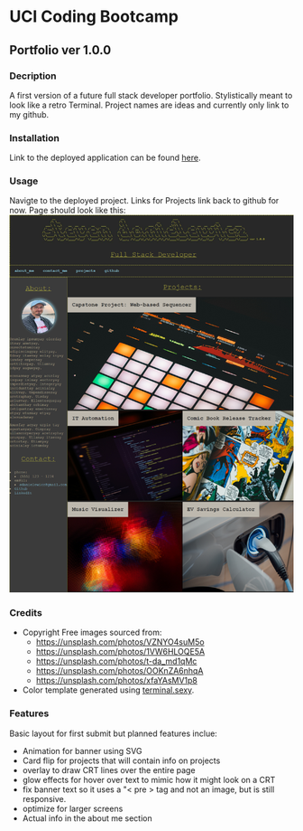 # UCI Coding Bootcamp
## Portfolio ver 1.0.0

### Decription
A first version of a future full stack developer portfolio. Stylistically meant to look like a retro Terminal. Project names are ideas and currently only link to my github.


### Installation
Link to the deployed application can be found [here](https://sdanielewicz.github.io/portfolio_site/ "Portfolio Challenge").

### Usage
Navigte to the deployed project. Links for Projects link back to github for now. Page should look like this: 
![Screen Grab of website](./Assets/127.0.0.1_5500_module2_challenge_index.html%20(2).png)

### Credits
* Copyright Free images sourced from:
    * https://unsplash.com/photos/VZNYO4suM5o
    * https://unsplash.com/photos/1VW6HLOQE5A
    * https://unsplash.com/photos/t-da_md1qMc
    * https://unsplash.com/photos/OOKnZA6nhqA
    * https://unsplash.com/photos/xfaYAsMV1p8
* Color template generated using [terminal.sexy](https://terminal.sexy/).

### Features
Basic layout for first submit but planned features inclue:
* Animation for banner using SVG
* Card flip for projects that will contain info on projects
* overlay to draw CRT lines over the entire page
* glow effects for hover over text to mimic how it might look on a CRT
* fix banner text so it uses a "< pre > tag and not an image, but is still responsive.
* optimize for larger screens
* Actual info in the about me section

